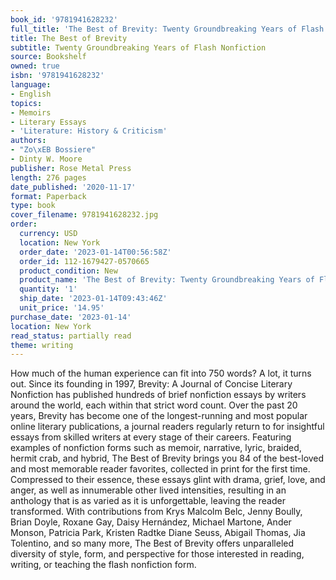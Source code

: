```yaml
---
book_id: '9781941628232'
full_title: 'The Best of Brevity: Twenty Groundbreaking Years of Flash Nonfiction'
title: The Best of Brevity
subtitle: Twenty Groundbreaking Years of Flash Nonfiction
source: Bookshelf
owned: true
isbn: '9781941628232'
language:
- English
topics:
- Memoirs
- Literary Essays
- 'Literature: History & Criticism'
authors:
- "Zo\xEB Bossiere"
- Dinty W. Moore
publisher: Rose Metal Press
length: 276 pages
date_published: '2020-11-17'
format: Paperback
type: book
cover_filename: 9781941628232.jpg
order:
  currency: USD
  location: New York
  order_date: '2023-01-14T00:56:58Z'
  order_id: 112-1679427-0570665
  product_condition: New
  product_name: 'The Best of Brevity: Twenty Groundbreaking Years of Flash Nonfiction'
  quantity: '1'
  ship_date: '2023-01-14T09:43:46Z'
  unit_price: '14.95'
purchase_date: '2023-01-14'
location: New York
read_status: partially read
theme: writing
---
```

How much of the human experience can fit into 750 words? A lot, it turns out. Since its founding in 1997, Brevity: A Journal of Concise Literary Nonfiction has published hundreds of brief nonfiction essays by writers around the world, each within that strict word count. Over the past 20 years, Brevity has become one of the longest-running and most popular online literary publications, a journal readers regularly return to for insightful essays from skilled writers at every stage of their careers. Featuring examples of nonfiction forms such as memoir, narrative, lyric, braided, hermit crab, and hybrid, The Best of Brevity brings you 84 of the best-loved and most memorable reader favorites, collected in print for the first time. Compressed to their essence, these essays glint with drama, grief, love, and anger, as well as innumerable other lived intensities, resulting in an anthology that is as varied as it is unforgettable, leaving the reader transformed.
With contributions from Krys Malcolm Belc, Jenny Boully, Brian Doyle, Roxane Gay, Daisy Hernández, Michael Martone, Ander Monson, Patricia Park, Kristen Radtke Diane Seuss, Abigail Thomas, Jia Tolentino, and so many more, The Best of Brevity offers unparalleled diversity of style, form, and perspective for those interested in reading, writing, or teaching the flash nonfiction form.
